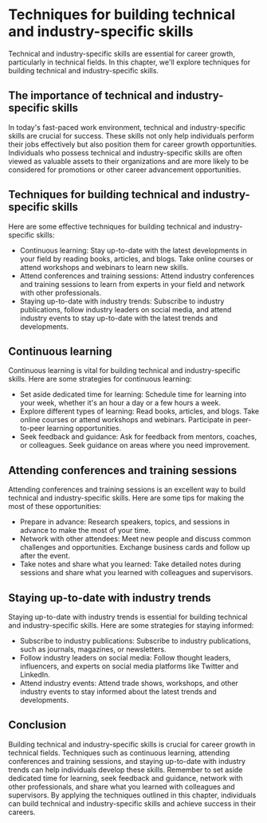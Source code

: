 Techniques for building technical and industry-specific skills
=================================================================================================================

Technical and industry-specific skills are essential for career growth, particularly in technical fields. In this chapter, we'll explore techniques for building technical and industry-specific skills.

The importance of technical and industry-specific skills
--------------------------------------------------------

In today's fast-paced work environment, technical and industry-specific skills are crucial for success. These skills not only help individuals perform their jobs effectively but also position them for career growth opportunities. Individuals who possess technical and industry-specific skills are often viewed as valuable assets to their organizations and are more likely to be considered for promotions or other career advancement opportunities.

Techniques for building technical and industry-specific skills
--------------------------------------------------------------

Here are some effective techniques for building technical and industry-specific skills:

* Continuous learning: Stay up-to-date with the latest developments in your field by reading books, articles, and blogs. Take online courses or attend workshops and webinars to learn new skills.
* Attend conferences and training sessions: Attend industry conferences and training sessions to learn from experts in your field and network with other professionals.
* Staying up-to-date with industry trends: Subscribe to industry publications, follow industry leaders on social media, and attend industry events to stay up-to-date with the latest trends and developments.

Continuous learning
-------------------

Continuous learning is vital for building technical and industry-specific skills. Here are some strategies for continuous learning:

* Set aside dedicated time for learning: Schedule time for learning into your week, whether it's an hour a day or a few hours a week.
* Explore different types of learning: Read books, articles, and blogs. Take online courses or attend workshops and webinars. Participate in peer-to-peer learning opportunities.
* Seek feedback and guidance: Ask for feedback from mentors, coaches, or colleagues. Seek guidance on areas where you need improvement.

Attending conferences and training sessions
-------------------------------------------

Attending conferences and training sessions is an excellent way to build technical and industry-specific skills. Here are some tips for making the most of these opportunities:

* Prepare in advance: Research speakers, topics, and sessions in advance to make the most of your time.
* Network with other attendees: Meet new people and discuss common challenges and opportunities. Exchange business cards and follow up after the event.
* Take notes and share what you learned: Take detailed notes during sessions and share what you learned with colleagues and supervisors.

Staying up-to-date with industry trends
---------------------------------------

Staying up-to-date with industry trends is essential for building technical and industry-specific skills. Here are some strategies for staying informed:

* Subscribe to industry publications: Subscribe to industry publications, such as journals, magazines, or newsletters.
* Follow industry leaders on social media: Follow thought leaders, influencers, and experts on social media platforms like Twitter and LinkedIn.
* Attend industry events: Attend trade shows, workshops, and other industry events to stay informed about the latest trends and developments.

Conclusion
----------

Building technical and industry-specific skills is crucial for career growth in technical fields. Techniques such as continuous learning, attending conferences and training sessions, and staying up-to-date with industry trends can help individuals develop these skills. Remember to set aside dedicated time for learning, seek feedback and guidance, network with other professionals, and share what you learned with colleagues and supervisors. By applying the techniques outlined in this chapter, individuals can build technical and industry-specific skills and achieve success in their careers.

